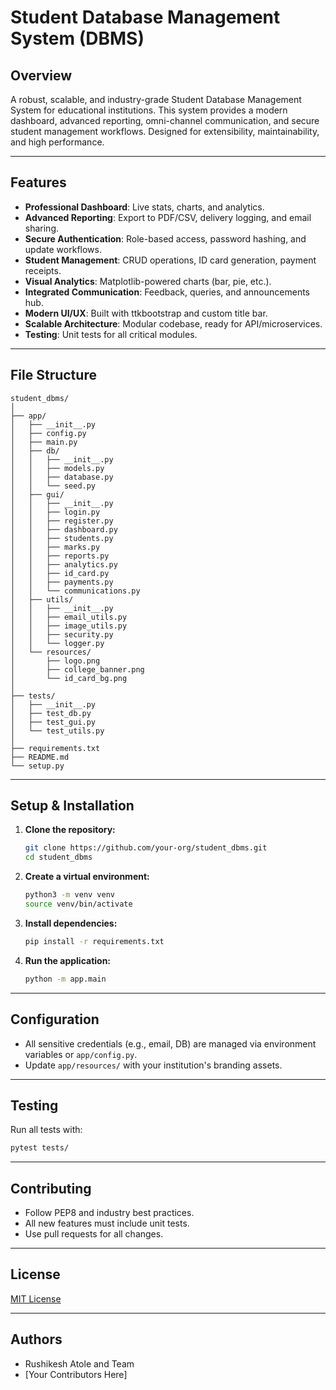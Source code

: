 # Student Database Management System (DBMS)

## Overview
A robust, scalable, and industry-grade Student Database Management System for educational institutions. This system provides a modern dashboard, advanced reporting, omni-channel communication, and secure student management workflows. Designed for extensibility, maintainability, and high performance.

---

## Features
- **Professional Dashboard**: Live stats, charts, and analytics.
- **Advanced Reporting**: Export to PDF/CSV, delivery logging, and email sharing.
- **Secure Authentication**: Role-based access, password hashing, and update workflows.
- **Student Management**: CRUD operations, ID card generation, payment receipts.
- **Visual Analytics**: Matplotlib-powered charts (bar, pie, etc.).
- **Integrated Communication**: Feedback, queries, and announcements hub.
- **Modern UI/UX**: Built with ttkbootstrap and custom title bar.
- **Scalable Architecture**: Modular codebase, ready for API/microservices.
- **Testing**: Unit tests for all critical modules.

---

## File Structure
```
student_dbms/
│
├── app/
│   ├── __init__.py
│   ├── config.py
│   ├── main.py
│   ├── db/
│   │   ├── __init__.py
│   │   ├── models.py
│   │   ├── database.py
│   │   └── seed.py
│   ├── gui/
│   │   ├── __init__.py
│   │   ├── login.py
│   │   ├── register.py
│   │   ├── dashboard.py
│   │   ├── students.py
│   │   ├── marks.py
│   │   ├── reports.py
│   │   ├── analytics.py
│   │   ├── id_card.py
│   │   ├── payments.py
│   │   └── communications.py
│   ├── utils/
│   │   ├── __init__.py
│   │   ├── email_utils.py
│   │   ├── image_utils.py
│   │   ├── security.py
│   │   └── logger.py
│   └── resources/
│       ├── logo.png
│       ├── college_banner.png
│       └── id_card_bg.png
│
├── tests/
│   ├── __init__.py
│   ├── test_db.py
│   ├── test_gui.py
│   └── test_utils.py
│
├── requirements.txt
├── README.md
└── setup.py
```

---

## Setup & Installation

1. **Clone the repository:**
   ```bash
   git clone https://github.com/your-org/student_dbms.git
   cd student_dbms
   ```
2. **Create a virtual environment:**
   ```bash
   python3 -m venv venv
   source venv/bin/activate
   ```
3. **Install dependencies:**
   ```bash
   pip install -r requirements.txt
   ```
4. **Run the application:**
   ```bash
   python -m app.main
   ```

---

## Configuration
- All sensitive credentials (e.g., email, DB) are managed via environment variables or `app/config.py`.
- Update `app/resources/` with your institution's branding assets.

---

## Testing
Run all tests with:
```bash
pytest tests/
```

---

## Contributing
- Follow PEP8 and industry best practices.
- All new features must include unit tests.
- Use pull requests for all changes.

---

## License
[MIT License](LICENSE)

---

## Authors
- Rushikesh Atole and Team
- [Your Contributors Here]